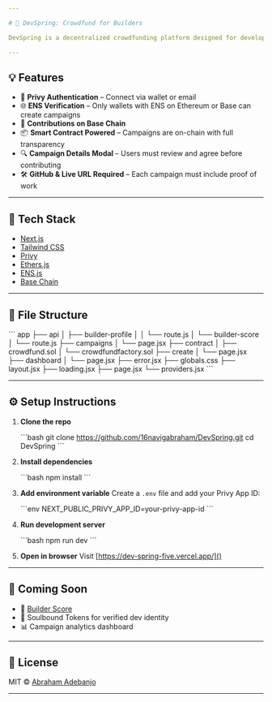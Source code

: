 ```yaml
---

# 🚀 DevSpring: Crowdfund for Builders

DevSpring is a decentralized crowdfunding platform designed for developers to raise funds and showcase their projects. It ensures legitimacy by requiring ENS verification and allows support through on-chain contributions on Base.

---
```


## 💡 Features

* 🔐 **Privy Authentication** – Connect via wallet or email
* 🌐 **ENS Verification** – Only wallets with ENS on Ethereum or Base can create campaigns
* 💸 **Contributions on Base Chain**
* 📦 **Smart Contract Powered** – Campaigns are on-chain with full transparency
* 🔍 **Campaign Details Modal** – Users must review and agree before contributing
* 🛠 **GitHub & Live URL Required** – Each campaign must include proof of work

---

## 🧱 Tech Stack

* [Next.js](https://nextjs.org/)
* [Tailwind CSS](https://tailwindcss.com/)
* [Privy](https://privy.io/)
* [Ethers.js](https://docs.ethers.org/)
* [ENS.js](https://docs.ens.domains/)
* [Base Chain](https://base.org)

---

## 📂 File Structure

\`\`\`
app
├── api
│   ├── builder-profile
│   │   └── route.js
│   └── builder-score
│       └── route.js
├── campaigns
│   └── page.jsx
├── contract
│   ├── crowdfund.sol
│   └── crowdfundfactory.sol
├── create
│   └── page.jsx
├── dashboard
│   └── page.jsx
├── error.jsx
├── globals.css
├── layout.jsx
├── loading.jsx
├── page.jsx
└── providers.jsx
\`\`\`

---

## ⚙️ Setup Instructions

1. **Clone the repo**

   \`\`\`bash
   git clone https://github.com/16navigabraham/DevSpring.git
   cd DevSpring
   \`\`\`

2. **Install dependencies**

   \`\`\`bash
   npm install
   \`\`\`

3. **Add environment variable**
   Create a `.env` file and add your Privy App ID:

   \`\`\`env
   NEXT_PUBLIC_PRIVY_APP_ID=your-privy-app-id
   \`\`\`

4. **Run development server**

   \`\`\`bash
   npm run dev
   \`\`\`

5. **Open in browser**
   Visit [https://dev-spring-five.vercel.app/]()

---

## 🔭 Coming Soon

* 🧠 [Builder Score](https://docs.base.org/tools/builderscore/)
* 🪪 Soulbound Tokens for verified dev identity
* 📊 Campaign analytics dashboard

---

## 🧾 License

MIT © [Abraham Adebanjo](https://github.com/16navigabraham)

---
